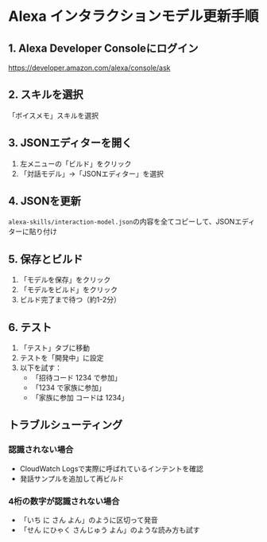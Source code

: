 # Alexa インタラクションモデル更新手順

## 1. Alexa Developer Consoleにログイン
https://developer.amazon.com/alexa/console/ask

## 2. スキルを選択
「ボイスメモ」スキルを選択

## 3. JSONエディターを開く
1. 左メニューの「ビルド」をクリック
2. 「対話モデル」→「JSONエディター」を選択

## 4. JSONを更新
`alexa-skills/interaction-model.json`の内容を全てコピーして、JSONエディターに貼り付け

## 5. 保存とビルド
1. 「モデルを保存」をクリック
2. 「モデルをビルド」をクリック
3. ビルド完了まで待つ（約1-2分）

## 6. テスト
1. 「テスト」タブに移動
2. テストを「開発中」に設定
3. 以下を試す：
   - 「招待コード 1234 で参加」
   - 「1234 で家族に参加」
   - 「家族に参加 コードは 1234」

## トラブルシューティング

### 認識されない場合
- CloudWatch Logsで実際に呼ばれているインテントを確認
- 発話サンプルを追加して再ビルド

### 4桁の数字が認識されない場合
- 「いち に さん よん」のように区切って発音
- 「せん にひゃく さんじゅう よん」のような読み方も試す